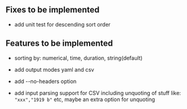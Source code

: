 ## Fixes to be implemented

- add unit test for descending sort order

## Features to be implemented

- sorting by: numerical, time, duration, string(default)

- add output modes yaml and csv

- add --no-headers option

-  add input  parsing support  for CSV  including unquoting  of stuff
  like: `"xxx","1919 b"` etc, maybe an extra option for unquoting

